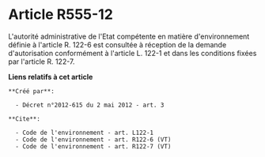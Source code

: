 # Article R555-12

L'autorité administrative de l'Etat compétente en matière d'environnement définie à l'article R. 122-6 est consultée à
réception de la demande d'autorisation conformément à l'article L. 122-1 et dans les conditions fixées par l'article R.
122-7.

**Liens relatifs à cet article**

	**Créé par**:

	  - Décret n°2012-615 du 2 mai 2012 - art. 3

	**Cite**:

	  - Code de l'environnement - art. L122-1
	  - Code de l'environnement - art. R122-6 (VT)
	  - Code de l'environnement - art. R122-7 (VT)
